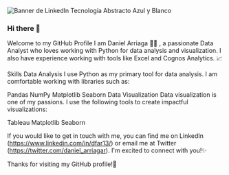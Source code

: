![Banner de LinkedIn Tecnología Abstracto Azul y Blanco](https://user-images.githubusercontent.com/118485803/225654946-1272d6a9-16d4-4d27-8c84-f6000c22de78.png)


### Hi there 👋
Welcome to my GitHub Profile
I am Daniel Arriaga :technologist: , a passionate Data Analyst who loves working with Python for data analysis and visualization. I also have experience working with tools like Excel and Cognos Analytics. :chart_with_upwards_trend:

Skills
Data Analysis
I use Python as my primary tool for data analysis. I am comfortable working with libraries such as:

Pandas
NumPy
Matplotlib
Seaborn
Data Visualization
Data visualization is one of my passions. I use the following tools to create impactful visualizations:

Tableau
Matplotlib
Seaborn

If you would like to get in touch with me, you can find me on LinkedIn (https://www.linkedin.com/in/dfar13/) or email me at Twitter (https://twitter.com/daniel_arriagar). I'm excited to connect with you!✨

Thanks for visiting my GitHub profile!:green_heart:

